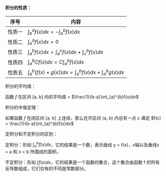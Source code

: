 #### 积分的性质：
| 序号   | 内容                                                         |
| ------ | ------------------------------------------------------------ |
| 性质一 | $\int_{b}^{a}f(x)dx=-\int_{a}^{b}f(x)dx$                     |
| 性质二 | $\int_{a}^{a}f(x)dx=0$                                       |
| 性质三 | $\int_{a}^{b}f(x)dx=\int_{a}^{c}f(x)dx+\int_{c}^{b}f(x)dx$   |
| 性质四 | $\int_{a}^{b}Cf(x)dx=C\int_{a}^{b}f(x)dx$                    |
| 性质五 | $\int_{a}^{b}(f(x)+g(x))dx=\int_{a}^{b}f(x)dx+\int_{a}^{b}g(x)dx$ |



积分的平均值：

函数 $f$ 在区间 [a, b] 内的平均值 = $\frac{1}{b-a}\int_{a}^{b}f(x)dx$

积分的中值定理：

如果函数 $f$ 在闭区间 [a, b] 上连续，那么在开区间 (a, b) 内总有一点 c 满足 $f(c) = \frac{1}{b-a}\int_{a}^{b}f(x)dx$



定积分和不定积分的区别：

定积分：形如 $\int_{a}^{b}f(x)dx$，它的结果是一个数，表示曲线 y = f(x)，x轴以及垂线x = a 和 x = b 所围成的面积。

不定积分：形如 $\int f(x)dx$，它的结果是一个函数的集合，这个集合由函数 f 的所有反导数组成，它们仅有的不同是常数部分。